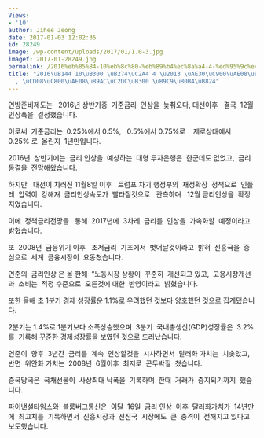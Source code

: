 ```yaml
---
Views:
- '10'
author: Jihee Jeong
date: 2017-01-03 12:02:35
id: 28249
image: /wp-content/uploads/2017/01/1.0-3.jpg
imagef: 2017-01-28249.jpg
permalink: /2016%eb%85%84-10%eb%8c%80-%eb%89%b4%ec%8a%a4-4-%ed%95%9c%ec%9d%b8-%ec%9b%90%eb%a1%9c%eb%aa%a9%ec%82%ac-%ec%86%8c%ec%b2%9c/
title: "2016\uB144 10\uB300 \uB274\uC2A4 4 \u2013 \uAE30\uC900\uAE08\uB9AC\uC778\uC0C1\
  , \uCD08\uC800\uAE08\uB9AC\uC2DC\uB300 \uB9C9\uB0B4\uB824"
---
```


연방준비제도는   2016년 상반기중  기준금리  인상을  늦춰오다, 대선이후   결국  12월  인상폭을  결정했습니다.

이로써  기준금리는  0.25%에서 0.5%,   0.5%에서 0.75%로    제로상태에서  0.25% 로  올린지  1년만입니다.

2016년  상반기에는  금리 인상을  예상하는  대형 투자은행은  한군데도 없었고,  금리 동결을  전망해왔습니다.

하지만   대선이 치러진 11월8일 이후   트럼프 차기 행정부의  재정확장  정책으로  인플레  압력이  강해져  금리인상속도가  빨라질것으로   관측하며   12월 금리인상을  확정지었습니다.

이에  정책금리전망을   통해  2017년에  3차레  금리를  인상을  가속화할  예정이라고  밝혔습니다.

또  2008년  금융위기 이후   초저금리  기조에서  벗어날것이라고  밝혀  신흥국을  중심으로  세계  금융시장이  요동쳤습니다.

연준의  금리인상 은 올 한해  “노동시장 상황이  꾸준히  개선되고 있고,  고용시장개선과  소비는  적정 수준으로  오른것에 대한  반영이라고  밝혔습니다.

또한 올해 초 1분기 경제 성장률운 1.1%로 우려했던 것보다 양호했던 것으로 집계됐습니다.

2분기는 1.4%로 1분기보다 소폭상승했으며  3분기  국내총생산(GDP)성장률은  3.2%를  기록해 꾸준한 경제성장률을 보였던 것으로 드러났습니다.

연준이  향후  3년간  금리를  계속  인상할것을  시사하면서  달러화 가치는  치솟았고,   반면  위안화 가치는  2008년  6월이후  최저로  곤두박질  쳤습니다.

중국당국은  국채선물이  사상최대 낙폭을  기록하며  한때  거래가  중지되기까지  했습니다.

파이낸셜타임스와  블룸버그통신은  이달  16일  금리 인상  이후  달러화가치가  14년만에  최고치를  기록하면서  신흥시장과  선진국  시장에도  큰  충격이  전해지고 있다고  보도했습니다.